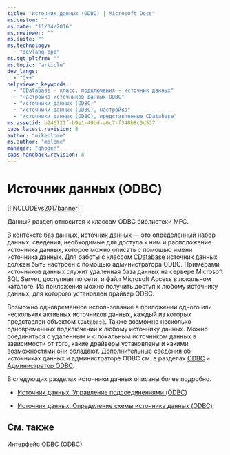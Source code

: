 ```yaml
---
title: "Источник данных (ODBC) | Microsoft Docs"
ms.custom: ""
ms.date: "11/04/2016"
ms.reviewer: ""
ms.suite: ""
ms.technology: 
  - "devlang-cpp"
ms.tgt_pltfrm: ""
ms.topic: "article"
dev_langs: 
  - "C++"
helpviewer_keywords: 
  - "CDatabase - класс, подключения - источник данных"
  - "настройка источников данных ODBC"
  - "источники данных (ODBC)"
  - "источники данных (ODBC), настройка"
  - "источники данных (ODBC), представленные CDatabase"
ms.assetid: b246721f-b9e1-49bd-a6c7-f348b8c3d537
caps.latest.revision: 8
author: "mikeblome"
ms.author: "mblome"
manager: "ghogen"
caps.handback.revision: 8
---
```

# Источник данных (ODBC)
[!INCLUDE[vs2017banner](../../assembler/inline/includes/vs2017banner.md)]

Данный раздел относится к классам ODBC библиотеки MFC.  
  
 В контексте баз данных, источник данных — это определенный набор данных, сведения, необходимые для доступа к ним и расположение источника данных, которое можно описать с помощью имени источника данных.  Для работы с классом [CDatabase](../../mfc/reference/cdatabase-class.md) источник данных должен быть настроен с помощью администратора ODBC.  Примерами источников данных служит удаленная база данных на сервере Microsoft SQL Server, доступная по сети, и файл Microsoft Access в локальном каталоге.  Из приложения можно получить доступ к любому источнику данных, для которого установлен драйвер ODBC.  
  
 Возможно одновременное использование в приложении одного или нескольких активных источников данных, каждый из которых представлен объектом `CDatabase`.  Также возможно несколько одновременных подключений к любому источнику данных.  Можно соединиться с удаленным и с локальным источником данных в зависимости от того, какие драйверы установлены и какими возможностями они обладают.  Дополнительные сведения об источниках данных и администраторе ODBC см. в разделах [ODBC](../../data/odbc/odbc-basics.md) и [Администратор ODBC](../../data/odbc/odbc-administrator.md).  
  
 В следующих разделах источники данных описаны более подробно.  
  
-   [Источник данных. Управление подсоединениями \(ODBC\)](../../data/odbc/data-source-managing-connections-odbc.md)  
  
-   [Источник данных. Определение схемы источника данных \(ODBC\)](../../data/odbc/data-source-determining-the-schema-of-the-data-source-odbc.md)  
  
## См. также  
 [Интерфейс ODBC \(ODBC\)](../Topic/Open%20Database%20Connectivity%20\(ODBC\).md)